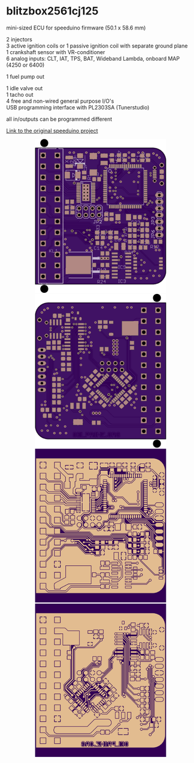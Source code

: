 # blitzbox2561cj125
mini-sized ECU for speeduino firmware (50.1 x 58.6 mm)

2 injectors<br/>
3 active ignition coils or 1 passive ignition coil with separate ground plane<br/>
1 crankshaft sensor with VR-conditioner<br/>
6 analog inputs: CLT, IAT, TPS, BAT, Wideband Lambda, onboard MAP (4250 or 6400)<br/>

1 fuel pump out<br/>

1 idle valve out<br/>
1 tacho out<br/>
4 free and non-wired general purpose I/O's<br/>
USB programming interface with PL2303SA (Tunerstudio)<br/>

all in/outputs can be programmed different


[Link to the original speeduino project](https://www.speeduino.com "speeduino homepage")


<p align="center">
  <img src="hardware/Rev_0.1/top.png" width="350" title="Top Side">
  <img src="hardware/Rev_0.1/bottom.png" width="350" alt="accessibility text"><br/>
    <img src="hardware/Rev_0.1/top_layer.png" width="350" title="Top Side">
  <img src="hardware/Rev_0.1/bottom_layer.png" width="350" alt="accessibility text">
</p>
